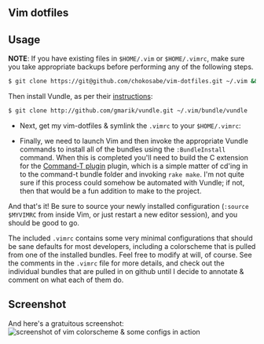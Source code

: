 ## Vim dotfiles

## Usage


**NOTE**: If you have existing files in `$HOME/.vim` or `$HOME/.vimrc`, make sure you take appropriate backups before performing any of the following steps.

```sh
$ git clone https://git@github.com/chokosabe/vim-dotfiles.git ~/.vim && ln -s ~/.vim/.vimrc ~/.vimrc
```

Then install Vundle, as per their [instructions](https://github.com/gmarik/vundle):

```sh
$ git clone http://github.com/gmarik/vundle.git ~/.vim/bundle/vundle
```

 - Next, get my vim-dotfiles & symlink the `.vimrc` to your `$HOME/.vimrc`:


 - Finally, we need to launch Vim and then invoke the appropriate Vundle commands to install all of the bundles using the `:BundleInstall` command. When this is completed
   you'll need to build the C extension for the [Command-T plugin](https://github.com/wincent/Command-T) plugin, which is a simple matter of cd'ing in to the command-t bundle
   folder and invoking `rake make`. I'm not quite sure if this process could somehow be automated with Vundle; if not, then that would be a fun addition to make to the project.

And that's it! Be sure to source your newly installed configuration (`:source $MYVIMRC` from inside Vim, or just restart a new editor session), and you should be good to go.

The included `.vimrc` contains some very minimal configurations that should be sane defaults for most developers, including a colorscheme that is pulled from one of the installed
bundles. Feel free to modify at will, of course. See the comments in the `.vimrc` file for more details, and check out the individual bundles that are pulled in on github until
I decide to annotate & comment on what each of them do.

## Screenshot

And here's a gratuitous screenshot: ![screenshot of vim colorscheme & some configs in action](http://f.cl.ly/items/1L2e0L3M2Y1D371J0o19/Image%202011.08.31%206:27:25%20PM.png "Screenshot")
